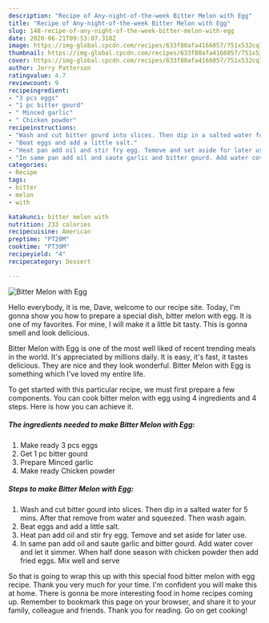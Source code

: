 ```yaml
---
description: "Recipe of Any-night-of-the-week Bitter Melon with Egg"
title: "Recipe of Any-night-of-the-week Bitter Melon with Egg"
slug: 148-recipe-of-any-night-of-the-week-bitter-melon-with-egg
date: 2020-06-21T09:53:07.318Z
image: https://img-global.cpcdn.com/recipes/633f80afa4166057/751x532cq70/bitter-melon-with-egg-recipe-main-photo.jpg
thumbnail: https://img-global.cpcdn.com/recipes/633f80afa4166057/751x532cq70/bitter-melon-with-egg-recipe-main-photo.jpg
cover: https://img-global.cpcdn.com/recipes/633f80afa4166057/751x532cq70/bitter-melon-with-egg-recipe-main-photo.jpg
author: Jerry Patterson
ratingvalue: 4.7
reviewcount: 9
recipeingredient:
- "3 pcs eggs"
- "1 pc bitter gourd"
- " Minced garlic"
- " Chicken powder"
recipeinstructions:
- "Wash and cut bitter gourd into slices. Then dip in a salted water for 5 mins. After that remove from water and squeezed. Then wash again."
- "Beat eggs and add a little salt."
- "Heat pan add oil and stir fry egg. Temove and set aside for later use."
- "In same pan add oil and saute garlic and bitter gourd. Add water cover and let it simmer. When half done season with chicken powder then add fried eggs. Mix well and serve"
categories:
- Recipe
tags:
- bitter
- melon
- with

katakunci: bitter melon with 
nutrition: 233 calories
recipecuisine: American
preptime: "PT20M"
cooktime: "PT39M"
recipeyield: "4"
recipecategory: Dessert

---
```



![Bitter Melon with Egg](https://img-global.cpcdn.com/recipes/633f80afa4166057/751x532cq70/bitter-melon-with-egg-recipe-main-photo.jpg)

Hello everybody, it is me, Dave, welcome to our recipe site. Today, I'm gonna show you how to prepare a special dish, bitter melon with egg. It is one of my favorites. For mine, I will make it a little bit tasty. This is gonna smell and look delicious.

Bitter Melon with Egg is one of the most well liked of recent trending meals in the world. It's appreciated by millions daily. It is easy, it's fast, it tastes delicious. They are nice and they look wonderful. Bitter Melon with Egg is something which I've loved my entire life.




To get started with this particular recipe, we must first prepare a few components. You can cook bitter melon with egg using 4 ingredients and 4 steps. Here is how you can achieve it.

<!--inarticleads1-->

##### The ingredients needed to make Bitter Melon with Egg:

1. Make ready 3 pcs eggs
1. Get 1 pc bitter gourd
1. Prepare  Minced garlic
1. Make ready  Chicken powder




<!--inarticleads2-->

##### Steps to make Bitter Melon with Egg:

1. Wash and cut bitter gourd into slices. Then dip in a salted water for 5 mins. After that remove from water and squeezed. Then wash again.
1. Beat eggs and add a little salt.
1. Heat pan add oil and stir fry egg. Temove and set aside for later use.
1. In same pan add oil and saute garlic and bitter gourd. Add water cover and let it simmer. When half done season with chicken powder then add fried eggs. Mix well and serve




So that is going to wrap this up with this special food bitter melon with egg recipe. Thank you very much for your time. I'm confident you will make this at home. There is gonna be more interesting food in home recipes coming up. Remember to bookmark this page on your browser, and share it to your family, colleague and friends. Thank you for reading. Go on get cooking!
